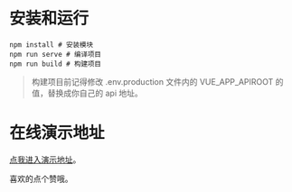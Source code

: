 # 安装和运行

```shell
npm install # 安装模块
npm run serve # 编译项目
npm run build # 构建项目
```

> 构建项目前记得修改 .env.production 文件内的 VUE_APP_APIROOT 的值，替换成你自己的 api 地址。

# 在线演示地址

[点我进入演示地址](http://47.100.139.31/flexible-box-display/)。

喜欢的点个赞哦。
